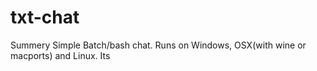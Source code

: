 # txt-chat
Summery
Simple Batch/bash chat.
Runs on Windows, OSX(with wine or macports) and Linux.
Its 
